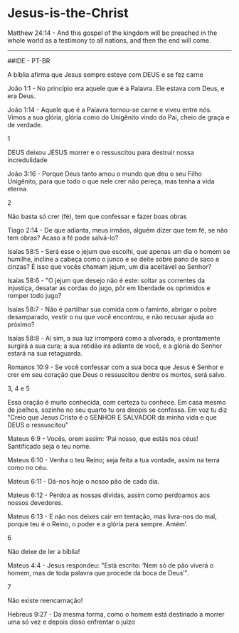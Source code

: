 # Jesus-is-the-Christ
Matthew 24:14 - And this gospel of the kingdom will be preached in the whole world as a testimony to all nations, and then the end will come.

---
##IDE - PT-BR

A bíblia afirma que Jesus sempre esteve com DEUS e se fez carne

João 1:1 - No princípio era aquele que é a Palavra. Ele estava com Deus, e era Deus.

João 1:14 - Aquele que é a Palavra tornou-se carne e viveu entre nós. Vimos a sua glória, glória como do Unigênito vindo do Pai, cheio de graça e de verdade.

1

DEUS deixou JESUS morrer e o ressuscitou para destruir nossa incredulidade

João 3:16 - Porque Deus tanto amou o mundo que deu o seu Filho Unigênito, para que todo o que nele crer não pereça, mas tenha a vida eterna.

2

Não basta só crer (fé), tem que confessar e fazer boas obras

Tiago 2:14 - De que adianta, meus irmãos, alguém dizer que tem fé, se não tem obras? Acaso a fé pode salvá-lo?

Isaías 58:5 - Será esse o jejum que escolhi, que apenas um dia o homem se humilhe, incline a cabeça como o junco e se deite sobre pano de saco e cinzas? É isso que vocês chamam jejum, um dia aceitável ao Senhor?

Isaías 58:6 -  "O jejum que desejo não é este: soltar as correntes da injustiça, desatar as cordas do jugo, pôr em liberdade os oprimidos e romper todo jugo?

Isaías 58:7 - Não é partilhar sua comida com o faminto, abrigar o pobre desamparado, vestir o nu que você encontrou, e não recusar ajuda ao próximo?

Isaías 58:8 - Aí sim, a sua luz irromperá como a alvorada, e prontamente surgirá a sua cura; a sua retidão irá adiante de você, e a glória do Senhor estará na sua retaguarda.

Romanos 10:9 - Se você confessar com a sua boca que Jesus é Senhor e crer em seu coração que Deus o ressuscitou dentre os mortos, será salvo.

3, 4 e 5

Essa oração é muito conhecida, com certeza tu conhece. Em casa mesmo de joelhos, sozinho no seu quarto tu ora deopis se confessa. Em voz tu diz "Creio que Jesus Cristo é o SENHOR E SALVADOR da minha vida e que DEUS o ressuscitou"

Mateus 6:9 - Vocês, orem assim: ‘Pai nosso, que estás nos céus! Santificado seja o teu nome.

Mateus 6:10 - Venha o teu Reino; seja feita a tua vontade, assim na terra como no céu.

Mateus 6:11 - Dá-nos hoje o nosso pão de cada dia.

Mateus 6:12 - Perdoa as nossas dívidas, assim como perdoamos aos nossos devedores.

Mateus 6:13 - E não nos deixes cair em tentação, mas livra-nos do mal, porque teu é o Reino, o poder e a glória para sempre. Amém’.

6

Não deixe de ler a bíblia!

Mateus 4:4 - Jesus respondeu: "Está escrito: ‘Nem só de pão viverá o homem, mas de toda palavra que procede da boca de Deus’".

7

Não existe reencarnação!

Hebreus 9:27 - Da mesma forma, como o homem está destinado a morrer uma só vez e depois disso enfrentar o juízo

